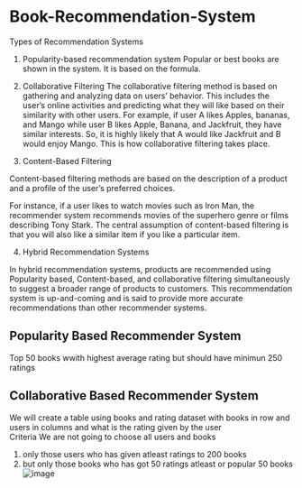 # Book-Recommendation-System

Types of Recommendation Systems
1.	Popularity-based recommendation system
Popular or best books are shown in the system. It is based on the formula.

2.	Collaborative Filtering
The collaborative filtering method is based on gathering and analyzing data on users’ behavior. This includes the user’s online activities and predicting what they will like based on their similarity with other users.
For example, if user A likes Apples, bananas, and Mango while user B likes Apple, Banana, and Jackfruit, they have similar interests. So, it is highly likely that A would like Jackfruit and B would enjoy Mango. This is how collaborative filtering takes place.

3.	Content-Based Filtering

Content-based filtering methods are based on the description of a product and a profile of the user’s preferred choices. 

For instance, if a user likes to watch movies such as Iron Man, the recommender system recommends movies of the superhero genre or films describing Tony Stark. The central assumption of content-based filtering is that you will also like a similar item if you like a particular item.

4.	Hybrid Recommendation Systems

In hybrid recommendation systems, products are recommended using Popularity based, Content-based, and collaborative filtering simultaneously to suggest a broader range of products to customers. This recommendation system is up-and-coming and is said to provide more accurate recommendations than other recommender systems.
## Popularity Based Recommender System
Top 50 books wwith highest average rating but should have minimun 250 ratings

## Collaborative Based Recommender System
We will create a table using books and rating dataset with books in row and users in columns and what is the rating given by the user </br>
Criteria We are not going to choose all users and books
1. only those users who has given atleast ratings to 200 books </br>
2. but only those books who has got 50 ratings atleast or popular 50 books </br>
![image](https://github.com/ravi0dubey/Book-Recommendation-System/assets/38419795/20678e54-aa9d-41ba-aed7-51df2f920ca5)

